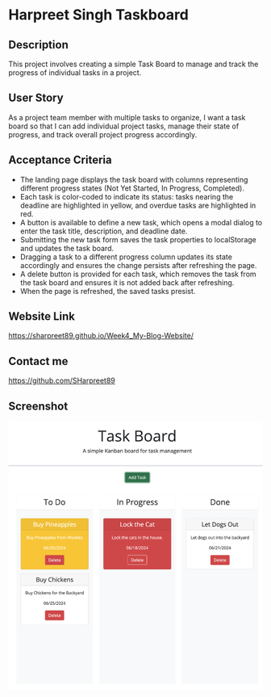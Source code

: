 # Harpreet Singh Taskboard

## Description

This project involves creating a simple Task Board to manage and track the progress of individual tasks in a project.

## User Story

As a project team member with multiple tasks to organize, I want a task board so that I can add individual project tasks, manage their state of progress, and track overall project progress accordingly.

## Acceptance Criteria

- The landing page displays the task board with columns representing different progress states (Not Yet Started, In Progress, Completed).
- Each task is color-coded to indicate its status: tasks nearing the deadline are highlighted in yellow, and overdue tasks are highlighted in red.
- A button is available to define a new task, which opens a modal dialog to enter the task title, description, and deadline date.
- Submitting the new task form saves the task properties to localStorage and updates the task board.
- Dragging a task to a different progress column updates its state accordingly and ensures the change persists after refreshing the page.
- A delete button is provided for each task, which removes the task from the task board and ensures it is not added back after refreshing.
- When the page is refreshed, the saved tasks presist.

## Website Link

https://sharpreet89.github.io/Week4_My-Blog-Website/

## Contact me

https://github.com/SHarpreet89

## Screenshot

![Alt text](./assets/images/Website%20Image.png)

